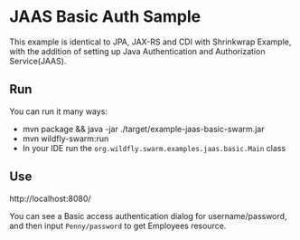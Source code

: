 # JAAS Basic Auth Sample

This example is identical to JPA, JAX-RS and CDI with Shrinkwrap Example,
with the addition of setting up Java Authentication and Authorization Service(JAAS).

## Run

You can run it many ways:

* mvn package && java -jar ./target/example-jaas-basic-swarm.jar
* mvn wildfly-swarm:run
* In your IDE run the `org.wildfly.swarm.examples.jaas.basic.Main` class

## Use

http://localhost:8080/

You can see a Basic access authentication dialog for username/password, and then input `Penny/password` to get Employees resource.